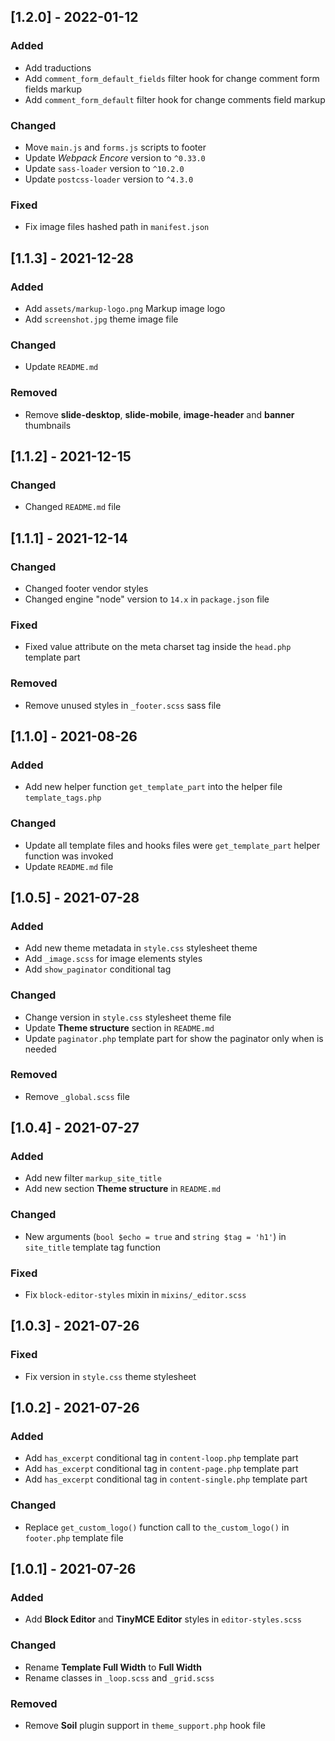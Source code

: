 ## [1.2.0] - 2022-01-12

### Added

-   Add traductions
-   Add `comment_form_default_fields` filter hook for change comment form fields markup
-   Add `comment_form_default` filter hook for change comments field markup

### Changed

-   Move `main.js` and `forms.js` scripts to footer
-   Update _Webpack Encore_ version to `^0.33.0`
-   Update `sass-loader` version to `^10.2.0`
-   Update `postcss-loader` version to `^4.3.0`

### Fixed

-   Fix image files hashed path in `manifest.json`

## [1.1.3] - 2021-12-28

### Added

-   Add `assets/markup-logo.png` Markup image logo
-   Add `screenshot.jpg` theme image file

### Changed

-   Update `README.md`

### Removed

-   Remove **slide-desktop**, **slide-mobile**, **image-header** and **banner** thumbnails

## [1.1.2] - 2021-12-15

### Changed

-   Changed `README.md` file

## [1.1.1] - 2021-12-14

### Changed

-   Changed footer vendor styles
-   Changed engine "node" version to `14.x` in `package.json` file

### Fixed

-   Fixed value attribute on the meta charset tag inside the `head.php` template part

### Removed

-   Remove unused styles in `_footer.scss` sass file

## [1.1.0] - 2021-08-26

### Added

-   Add new helper function `get_template_part` into the helper file `template_tags.php`

### Changed

-   Update all template files and hooks files were `get_template_part` helper function was invoked
-   Update `README.md` file

## [1.0.5] - 2021-07-28

### Added

-   Add new theme metadata in `style.css` stylesheet theme
-   Add `_image.scss` for image elements styles
-   Add `show_paginator` conditional tag

### Changed

-   Change version in `style.css` stylesheet theme file
-   Update **Theme structure** section in `README.md`
-   Update `paginator.php` template part for show the paginator only when is needed

### Removed

-   Remove `_global.scss` file

## [1.0.4] - 2021-07-27

### Added

-   Add new filter `markup_site_title`
-   Add new section **Theme structure** in `README.md`

### Changed

-   New arguments (`bool $echo = true` and `string $tag = 'h1'`) in `site_title` template tag function

### Fixed

-   Fix `block-editor-styles` mixin in `mixins/_editor.scss`

## [1.0.3] - 2021-07-26

### Fixed

-   Fix version in `style.css` theme stylesheet

## [1.0.2] - 2021-07-26

### Added

-   Add `has_excerpt` conditional tag in `content-loop.php` template part
-   Add `has_excerpt` conditional tag in `content-page.php` template part
-   Add `has_excerpt` conditional tag in `content-single.php` template part

### Changed

-   Replace `get_custom_logo()` function call to `the_custom_logo()` in `footer.php` template file

## [1.0.1] - 2021-07-26

### Added

-   Add **Block Editor** and **TinyMCE Editor** styles in `editor-styles.scss`

### Changed

-   Rename **Template Full Width** to **Full Width**
-   Rename classes in `_loop.scss` and `_grid.scss`

### Removed

-   Remove **Soil** plugin support in `theme_support.php` hook file
